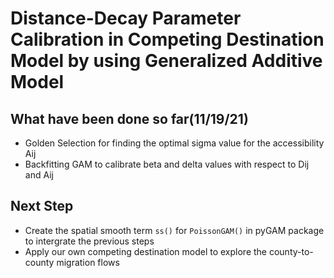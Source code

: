# Distance-Decay Parameter Calibration in Competing Destination Model by using Generalized Additive Model

## What have been done so far(11/19/21)
* Golden Selection for finding the optimal sigma value for the accessibility Aij
* Backfitting GAM to calibrate beta and delta values with respect to Dij and Aij

## Next Step
* Create the spatial smooth term `ss()` for `PoissonGAM()` in pyGAM package to intergrate the previous steps
* Apply our own competing destination model to explore the county-to-county migration flows

